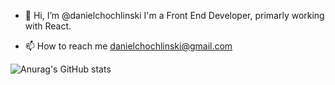 - 👋 Hi, I’m @danielchochlinski
I'm a Front End Developer, primarly working with React. 


- 📫 How to reach me danielchochlinski@gmail.com

![Anurag's GitHub stats](https://github-readme-stats.vercel.app/api?username=danielchochlinski&theme=radical&show_icons=true)


<!---
danielchochlinski/danielchochlinski is a ✨ special ✨ repository because its `README.md` (this file) appears on your GitHub profile.
You can click the Preview link to take a look at your changes.
--->
